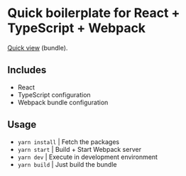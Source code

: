 # Quick boilerplate for React + TypeScript + Webpack
[Quick view](https://eternalquasar0206.github.io/ReactTsWebpack.QuickBoilerplate.Build/) (bundle).

## Includes
- React
- TypeScript configuration
- Webpack bundle configuration

## Usage
- `yarn install` | Fetch the packages
- `yarn start` | Build + Start Webpack server
- `yarn dev` | Execute in development environment
- `yarn build` | Just build the bundle

 
